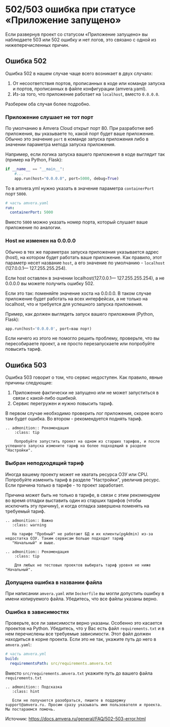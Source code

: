 # 502/503 ошибка при статусе «Приложение запущено»

Если развернув проект со статусом «Приложение запущено» вы наблюдаете 503 или 502 ошибку и нет логов, это связано с одной из нижеперечисленных причин.

## Ошибка 502

Ошибка 502 в нашем случае чаще всего возникает в двух случаях: 
1) От несоответствия портов, прописанных в коде или команде запуска и портов, прописанных в файле конфигурации (amvera.yaml). 
2) Из-за того, что приложение работает на `localhost`, вместо `0.0.0.0`.

Разберем оба случая более подробно.

### Приложение слушает не тот порт

По умолчанию в Amvera Cloud открыт порт 80. При разработке веб приложения, вы указываете то, какой порт будет ваше приложение. Обычно это значение `port` в команде запуска приложения либо в значении параметра метода запуска приложения.

Например, если логика запуска вашего приложения в коде выглядит так (пример на Python, Flask):
```python
if __name__ == "__main__":
    #...
    app.run(host="0.0.0.0", port=5000, debug=True)
```

То в amvera.yml нужно указать в значение параметра `containerPort` порт `5000`. 

```yaml
# часть amvera.yaml
run:
  containerPort: 5000
```

Вместо `5000` можно указать номер порта, который слушает ваше приложение по аналогии.


### Host не изменен на 0.0.0.0

Обычно в тех же параметрах запуска приложения указывается адрес (host), на котором будет работать ваше приложение. Как правило, этот параметр несет название `host`, а его значение по умолчанию - `localhost` (127.0.0.1— 127.255.255.254). 

Если host оставлен в значении localhost(127.0.0.1— 127.255.255.254), а не 0.0.0.0 вы можете получить ошибку 502.

Если это так: поменяйте значение хоста на 0.0.0.0. В таком случае приложение будет работать на всех интерфейсах, а не только на localhost, что и требуется для успешного запуска приложения.

Пример, как должен выглядеть запуск вашего приложения (Python, Flask):

```python
app.run(host='0.0.0.0', port=ваш порт)
```

Если ничего из этого не помогло решить проблему, проверьте, что вы пересобираете проект, а не просто перезапускаете или попробуйте повысить тариф.

## Ошибка 503

Ошибка 503 говорит о том, что сервис недоступен. Как правило, явные причины следующие:
1) Приложение фактически не запущено или не может запуститься в связи с какой-либо ошибкой.
2) Сервис перегружен и нужно повысить тариф.

В первом случае необходимо проверить лог приложения, скорее всего там будет ошибка. 
Во втором - рекомендуется поднять тариф.

```{eval-rst}
.. admonition:: Рекомендация
    :class: tip

    Попробуйте запустить проект на одном из старших тарифов, и после успешного запуска измените тариф на более подходящий в разделе "Настройки".
```

### Выбран неподходящий тариф

Иногда вашему проекту может не хватать ресурса ОЗУ или CPU.
Попробуйте изменить тариф в разделе "Настройки", увеличив ресурс. Если причина только в тарифе - то проект заработает.

Причина может быть не только в тарифе, в связи с этим рекомендуем во время отладки выставить один из старших тарифов 
(чтобы исключить эту причину), и когда отладка завершена поменять на требуемый тариф. 

```{eval-rst}
.. admonition:: Важно
   :class: warning

   На тарифе "Пробный" не работают БД и их клиенты(pgAdmin) из-за недостатка ОЗУ. Таким сервисам больше подходит тариф 
   "Начальный" и выше.
```
```{eval-rst}
.. admonition:: Рекомендация
    :class: tip

    Для любых не тестовых проектов выбирать тариф уровня не ниже "Начальный".
```

### Допущена ошибка в названии файла

При написании `amvera.yaml` или `Dockerfile` вы могли допустить ошибку в имени копируемого файла. Убедитесь, что все файлы указаны верно.

### Ошибка в зависимостях

Проверьте, все ли зависимости верно указаны. Особенно это касается проектов на Python. Убедитесь, что у Вас есть файл 
`requirements.txt` и в нем перечислены все требуемые зависимости. Этот файл должен находиться в корне проекта. 
Если это не так, укажите путь до него в `amvera.yaml`:

```yaml
# часть amvera.yml
build:
  requirementsPath: src/requirements.amvera.txt
```

Вместо `src/requirements.amvera.txt` укажите путь до вашего файла `requirements.txt`

```{eval-rst}
.. admonition:: Подсказка
   :class: hint

   Если не получается разобраться, пишите в поддержку support@amvera.ru. Просим сразу указывать имя пользователя и проекта. Мы постараемся помочь.
```

Источник: https://docs.amvera.ru/general/FAQ/502-503-error.html
